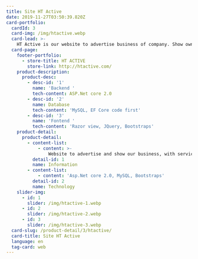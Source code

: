 ```yaml
---
title: Site HT Active
date: 2019-11-27T03:50:39.820Z
card-portfolio:
  cardId: 3
  card-img: /img/htactive.webp
  card-lead: >-
    HT Active is our website to advertise business of company. Show own products was made by HT Active and introduce all ...
  card-page:
    footer-portfolio:      
      - store-title: HT ACTIVE
        store-link: http://htactive.com/    
    product-description:
      product-desc:
        - desc-id: '1'
          name: 'Backend '
          tech-content: ASP.Net core 2.0
        - desc-id: '2'
          name: Database
          tech-content: 'MySQL, EF Core code first'
        - desc-id: '3'
          name: 'Fontend '
          tech-content: 'Razor view, JQuery, Bootstraps'
    product-detail:
      product-detail:
        - content-list:
            - content: >-
                Website to advertise and show our business, with services, projects and portfolios.
          detail-id: 1
          name: Information
        - content-list:
            - content: 'Asp.Net core 2.0, MySQL, Bootstraps'
          detail-id: 2
          name: Technology
    slider-img:
      - id: 1
        slider: /img/htactive-1.webp
      - id: 2
        slider: /img/htactive-2.webp
      - id: 3
        slider: /img/htactive-3.webp
  card-slug: /product-detail/3/htactive/
  card-title: Site HT Active
  language: en
  tag-card: web
---
```



